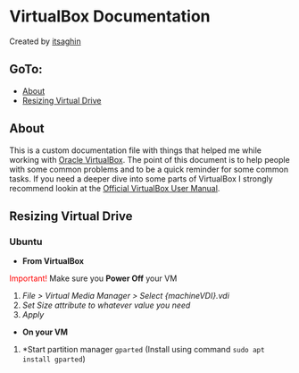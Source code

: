 # VirtualBox Documentation

Created by [itsaghin](https://github.com/itsaghin) 

## GoTo:
- [About](#virtualbox-about)
- [Resizing Virtual Drive](#resizing-virtual-drive)

## About
This is a custom documentation file with things that helped me while working with [Oracle VirtualBox](https://www.virtualbox.org/). The point of this document is to help people with some common problems and to be a quick reminder for some common tasks. If you need a deeper dive into some parts of VirtualBox I strongly recommend lookin at the [Official VirtualBox User Manual](https://www.virtualbox.org/manual/UserManual.html).

##  Resizing Virtual Drive

### Ubuntu
- **From VirtualBox**

<span style="color:red">Important!</span> Make sure you **Power Off** your VM

1. *File > Virtual Media Manager > Select {machineVDI}.vdi*
2. *Set Size attribute to whatever value you need*
3. *Apply*

- **On your VM**

1. *Start partition manager <code>gparted</code> (Install using command <code>sudo apt install gparted</code>)



